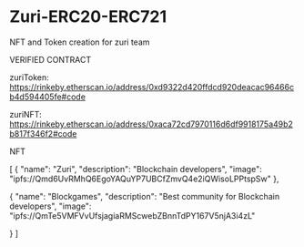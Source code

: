 # Zuri-ERC20-ERC721
NFT and Token creation for zuri team

VERIFIED CONTRACT

zuriToken:
https://rinkeby.etherscan.io/address/0xd9322d420ffdcd920deacac96466cb4d594405fe#code

zuriNFT:
https://rinkeby.etherscan.io/address/0xaca72cd7970116d6df9918175a49b2b817f346f2#code


NFT 

[ {
  "name": "Zuri",
  "description": "Blockchain developers",
  "image": "ipfs://Qmd6UvRMhQ6EgoYAQuYP7UBCfZmvQ4e2iQWisoLPPtspSw"
  }, 

  {
  "name": "Blockgames",
  "description": "Best community for Blockchain developers",
  "image": "ipfs://QmTe5VMFVvUfsjagiaRMScwebZBnnTdPY167V5njA3i4zL"
    
  }
]
